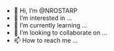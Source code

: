 - 👋 Hi, I’m @NROSTARP
- 👀 I’m interested in ...
- 🌱 I’m currently learning ...
- 💞️ I’m looking to collaborate on ...
- 📫 How to reach me ...

<!---
NROSTARP/NROSTARP is a ✨ special ✨ repository because its `README.md` (this file) appears on your GitHub profile.
You can click the Preview link to take a look at your changes.
--->
